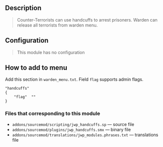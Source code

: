 ## Description
>Counter-Terrorists can use handcuffs to arrest prisoners. Warden can release all terrorists from warden menu.

## Configuration
>This module has no configuration

## How to add to menu
Add this section in `warden_menu.txt`. Field `flag` supports admin flags.
```
"handcuffs"
{
	"flag"	""
}
```

### Files that corresponding to this module
- `addons/sourcemod/scripting/jwp_handcuffs.sp` — source file
- `addons/sourcemod/plugins/jwp_handcuffs.smx` — binary file
- `addons/sourcemod/translations/jwp_modules.phrases.txt` — translations file